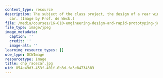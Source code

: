 ```yaml
---
content_type: resource
description: The subject of the class project, the design of a rear wing for a race
  car. (Image by Prof. de Weck.)
file: /media/courses/16-810-engineering-design-and-rapid-prototyping-january-iap-2005/854e49d3453f401f0b3dfa3e84734383_chp_racecar.jpg
file_type: image/jpeg
image_metadata:
  caption: ''
  credit: ''
  image-alt: ''
learning_resource_types: []
ocw_type: OCWImage
resourcetype: Image
title: chp_racecar.jpg
uid: 854e49d3-453f-401f-0b3d-fa3e84734383
---
```

